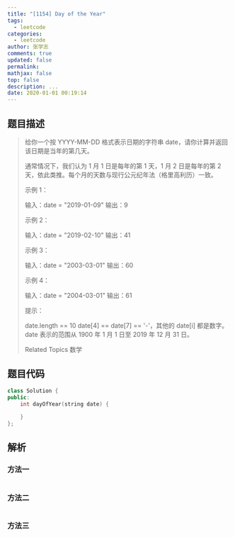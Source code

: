 ```yaml
---
title: "[1154] Day of the Year"
tags:
  - leetcode
categories:
  - leetcode
author: 张学志
comments: true
updated: false
permalink:
mathjax: false
top: false
description: ...
date: 2020-01-01 00:19:14
---
```


## 题目描述

> 给你一个按 YYYY-MM-DD 格式表示日期的字符串 date，请你计算并返回该日期是当年的第几天。 
> 
> 通常情况下，我们认为 1 月 1 日是每年的第 1 天，1 月 2 日是每年的第 2 天，依此类推。每个月的天数与现行公元纪年法（格里高利历）一致。 
> 
> 
> 
> 示例 1： 
> 
> 输入：date = "2019-01-09"
> 输出：9
> 
> 
> 示例 2： 
> 
> 输入：date = "2019-02-10"
> 输出：41
> 
> 
> 示例 3： 
> 
> 输入：date = "2003-03-01"
> 输出：60
> 
> 
> 示例 4： 
> 
> 输入：date = "2004-03-01"
> 输出：61 
> 
> 
> 
> 提示： 
> 
> 
> date.length == 10 
> date[4] == date[7] == '-'，其他的 date[i] 都是数字。 
> date 表示的范围从 1900 年 1 月 1 日至 2019 年 12 月 31 日。 
> 
> Related Topics 数学

## 题目代码

```cpp
class Solution {
public:
    int dayOfYear(string date) {
        
    }
};
```

## 解析

### 方法一

```cpp

```

### 方法二

```cpp

```

### 方法三

```cpp

```

